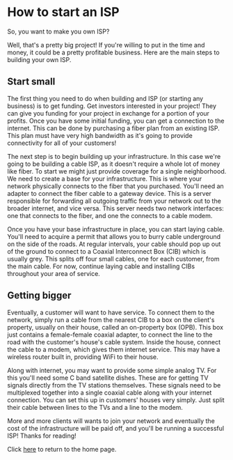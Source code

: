 # How to start an ISP

So, you want to make you own ISP?

Well, that's a pretty big project! If you're willing to put in the time and money, it could be a pretty profitable business. Here are the main steps to building your own ISP.

## Start small

The first thing you need to do when building and ISP (or starting any business) is to get funding. Get investors interested in your project! They can give you funding for your project in exchange for a portion of your profits. Once you have some initial funding, you can get a connection to the internet. This can be done by purchasing a fiber plan from an existing ISP. This plan must have very high bandwidth as it's going to provide connectivity for all of your customers!

The next step is to begin building up your infrastructure. In this case we're going to be building a cable ISP, as it doesn't require a whole lot of money like fiber. To start we might just provide coverage for a single neighborhood. We need to create a base for your infrastructure. This is where your network physically connects to the fiber that you purchased. You'll need an adapter to connect the fiber cable to a gateway device. This is a server responsible for forwarding all outgoing traffic from your network out to the broader internet, and vice versa. This server needs two network interfaces: one that connects to the fiber, and one the connects to a cable modem.

Once you have your base infrastructure in place, you can start laying cable. You'll need to acquire a permit that allows you to burry cable underground on the side of the roads. At regular intervals, your cable should pop up out of the ground to connect to a Coaxial Interconnect Box (CIB) which is usually grey. This splits off four small cables, one for each customer, from the main cable. For now, continue laying cable and installing CIBs throughout your area of service.

## Getting bigger

Eventually, a customer will want to have service. To connect them to the network, simply run a cable from the nearest CIB to a box on the client's property, usually on their house, called an on-property box (OPB). This box just contains a female-female coaxial adapter, to connect the line to the road with the customer's house's cable system. Inside the house, connect the cable to a modem, which gives them internet service. This may have a wireless router built in, providing WiFi to their house.

Along with internet, you may want to provide some simple analog TV. For this you'll need some C band satellite dishes. These are for getting TV signals directly from the TV stations themselves. These signals need to be multiplexed together into a single coaxial cable along with your internet connection. You can set this up in customers' houses very simply. Just split their cable between lines to the TVs and a line to the modem.

More and more clients will wants to join your network and eventually the cost of the infrastructure will be paid off, and you'll be running a successful ISP! Thanks for reading!

Click [here](/) to return to the home page.

<title>How to start an ISP</title>
